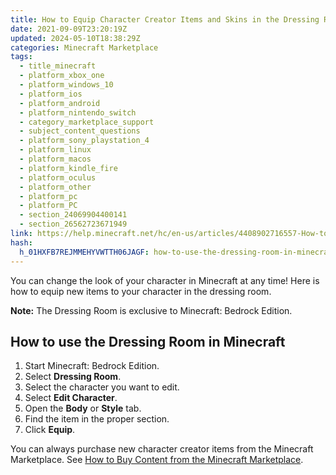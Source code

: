 ```yaml
---
title: How to Equip Character Creator Items and Skins in the Dressing Room in Minecraft
date: 2021-09-09T23:20:19Z
updated: 2024-05-10T18:38:29Z
categories: Minecraft Marketplace
tags:
  - title_minecraft
  - platform_xbox_one
  - platform_windows_10
  - platform_ios
  - platform_android
  - platform_nintendo_switch
  - category_marketplace_support
  - subject_content_questions
  - platform_sony_playstation_4
  - platform_linux
  - platform_macos
  - platform_kindle_fire
  - platform_oculus
  - platform_other
  - platform_pc
  - platform_PC
  - section_24069904400141
  - section_26562723671949
link: https://help.minecraft.net/hc/en-us/articles/4408902716557-How-to-Equip-Character-Creator-Items-and-Skins-in-the-Dressing-Room-in-Minecraft
hash:
  h_01HXFB7REJMMEHYVWTTH06JAGF: how-to-use-the-dressing-room-in-minecraft
---
```


You can change the look of your character in Minecraft at any time! Here is how to equip new items to your character in the dressing room.

**Note:** The Dressing Room is exclusive to Minecraft: Bedrock Edition.

## How to use the Dressing Room in Minecraft

1.  Start Minecraft: Bedrock Edition. 
2.  Select **Dressing Room**. 
3.  Select the character you want to edit. 
4.  Select **Edit Character**. 
5.  Open the **Body** or **Style** tab. 
6.  Find the item in the proper section. 
7.  Click **Equip**.

You can always purchase new character creator items from the Minecraft Marketplace. See [How to Buy Content from the Minecraft Marketplace](../Minecraft-Marketplace/How-to-Buy-Content-From-the-Minecraft-Marketplace.md).
